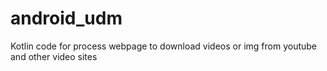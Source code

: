 # android_udm
Kotlin code for process webpage to download videos or img from youtube and other video sites
